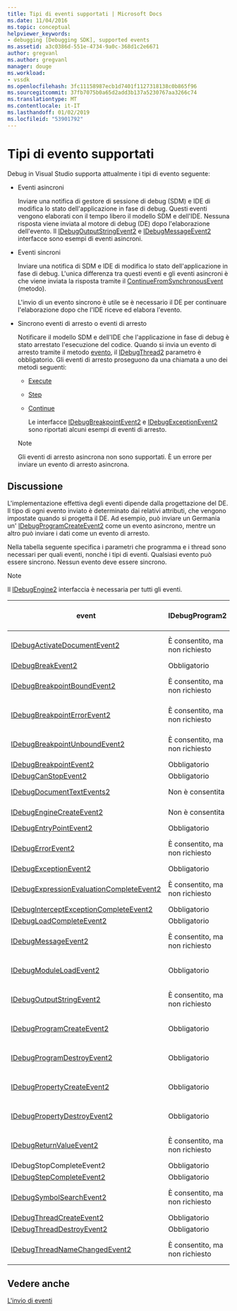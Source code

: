 ```yaml
---
title: Tipi di eventi supportati | Microsoft Docs
ms.date: 11/04/2016
ms.topic: conceptual
helpviewer_keywords:
- debugging [Debugging SDK], supported events
ms.assetid: a3c0386d-551e-4734-9a0c-368d1c2e6671
author: gregvanl
ms.author: gregvanl
manager: douge
ms.workload:
- vssdk
ms.openlocfilehash: 3fc11158987ecb1d7401f1127318138c0b865f96
ms.sourcegitcommit: 37fb7075b0a65d2add3b137a5230767aa3266c74
ms.translationtype: MT
ms.contentlocale: it-IT
ms.lasthandoff: 01/02/2019
ms.locfileid: "53901792"
---
```

# <a name="supported-event-types"></a>Tipi di evento supportati
Debug in Visual Studio supporta attualmente i tipi di evento seguente:  
  
- Eventi asincroni  
  
   Inviare una notifica di gestore di sessione di debug (SDM) e IDE di modifica lo stato dell'applicazione in fase di debug. Questi eventi vengono elaborati con il tempo libero il modello SDM e dell'IDE. Nessuna risposta viene inviata al motore di debug (DE) dopo l'elaborazione dell'evento. Il [IDebugOutputStringEvent2](../../extensibility/debugger/reference/idebugoutputstringevent2.md) e [IDebugMessageEvent2](../../extensibility/debugger/reference/idebugmessageevent2.md) interfacce sono esempi di eventi asincroni.  
  
- Eventi sincroni  
  
   Inviare una notifica di SDM e IDE di modifica lo stato dell'applicazione in fase di debug. L'unica differenza tra questi eventi e gli eventi asincroni è che viene inviata la risposta tramite il [ContinueFromSynchronousEvent](../../extensibility/debugger/reference/idebugengine2-continuefromsynchronousevent.md) (metodo).  
  
   L'invio di un evento sincrono è utile se è necessario il DE per continuare l'elaborazione dopo che l'IDE riceve ed elabora l'evento.  
  
- Sincrono eventi di arresto o eventi di arresto  
  
   Notificare il modello SDM e dell'IDE che l'applicazione in fase di debug è stato arrestato l'esecuzione del codice. Quando si invia un evento di arresto tramite il metodo [evento](../../extensibility/debugger/reference/idebugeventcallback2-event.md), il [IDebugThread2](../../extensibility/debugger/reference/idebugthread2.md) parametro è obbligatorio. Gli eventi di arresto proseguono da una chiamata a uno dei metodi seguenti:  
  
  - [Execute](../../extensibility/debugger/reference/idebugprogram2-execute.md)  
  
  - [Step](../../extensibility/debugger/reference/idebugprogram2-step.md)  
  
  - [Continue](../../extensibility/debugger/reference/idebugprogram2-continue.md)  
  
    Le interfacce [IDebugBreakpointEvent2](../../extensibility/debugger/reference/idebugbreakpointevent2.md) e [IDebugExceptionEvent2](../../extensibility/debugger/reference/idebugexceptionevent2.md) sono riportati alcuni esempi di eventi di arresto.  
  
  > [!NOTE]
  >  Gli eventi di arresto asincrona non sono supportati. È un errore per inviare un evento di arresto asincrona.  
  
## <a name="discussion"></a>Discussione  
 L'implementazione effettiva degli eventi dipende dalla progettazione del DE. Il tipo di ogni evento inviato è determinato dai relativi attributi, che vengono impostate quando si progetta il DE. Ad esempio, può inviare un Germania un' [IDebugProgramCreateEvent2](../../extensibility/debugger/reference/idebugprogramcreateevent2.md) come un evento asincrono, mentre un altro può inviare i dati come un evento di arresto.  
  
 Nella tabella seguente specifica i parametri che programma e i thread sono necessari per quali eventi, nonché i tipi di eventi. Qualsiasi evento può essere sincrono. Nessun evento deve essere sincrono.  
  
> [!NOTE]
>  Il [IDebugEngine2](../../extensibility/debugger/reference/idebugengine2.md) interfaccia è necessaria per tutti gli eventi.  
  
|event|IDebugProgram2|IDebugThread2|Eventi di arresto|  
|-----------|--------------------|-------------------|---------------------|  
|[IDebugActivateDocumentEvent2](../../extensibility/debugger/reference/idebugactivatedocumentevent2.md)|È consentito, ma non richiesto|È consentito, ma non richiesto|No|  
|[IDebugBreakEvent2](../../extensibility/debugger/reference/idebugbreakevent2.md)|Obbligatorio|Obbligatorio|Yes|  
|[IDebugBreakpointBoundEvent2](../../extensibility/debugger/reference/idebugbreakpointboundevent2.md)|È consentito, ma non richiesto|È consentito, ma non richiesto|No|  
|[IDebugBreakpointErrorEvent2](../../extensibility/debugger/reference/idebugbreakpointerrorevent2.md)|È consentito, ma non richiesto|È consentito, ma non richiesto|No|  
|[IDebugBreakpointUnboundEvent2](../../extensibility/debugger/reference/idebugbreakpointunboundevent2.md)|È consentito, ma non richiesto|È consentito, ma non richiesto|No|  
|[IDebugBreakpointEvent2](../../extensibility/debugger/reference/idebugbreakpointevent2.md)|Obbligatorio|Obbligatorio|Yes|  
|[IDebugCanStopEvent2](../../extensibility/debugger/reference/idebugcanstopevent2.md)|Obbligatorio|Obbligatorio|No|  
|[IDebugDocumentTextEvents2](../../extensibility/debugger/reference/idebugdocumenttextevents2.md)|Non è consentita|Non è consentita|No|  
|[IDebugEngineCreateEvent2](../../extensibility/debugger/reference/idebugenginecreateevent2.md)|Non è consentita|Non è consentita|No|  
|[IDebugEntryPointEvent2](../../extensibility/debugger/reference/idebugentrypointevent2.md)|Obbligatorio|Obbligatorio|Yes|  
|[IDebugErrorEvent2](../../extensibility/debugger/reference/idebugerrorevent2.md)|È consentito, ma non richiesto|È consentito, ma non richiesto|Può essere|  
|[IDebugExceptionEvent2](../../extensibility/debugger/reference/idebugexceptionevent2.md)|Obbligatorio|Obbligatorio|Yes|  
|[IDebugExpressionEvaluationCompleteEvent2](../../extensibility/debugger/reference/idebugexpressionevaluationcompleteevent2.md)|È consentito, ma non richiesto|È consentito, ma non richiesto|Può essere|  
|[IDebugInterceptExceptionCompleteEvent2](../../extensibility/debugger/reference/idebuginterceptexceptioncompleteevent2.md)|Obbligatorio|Obbligatorio|Yes|  
|[IDebugLoadCompleteEvent2](../../extensibility/debugger/reference/idebugloadcompleteevent2.md)|Obbligatorio|Obbligatorio|Yes|  
|[IDebugMessageEvent2](../../extensibility/debugger/reference/idebugmessageevent2.md)|È consentito, ma non richiesto|È consentito, ma non richiesto|Può essere|  
|[IDebugModuleLoadEvent2](../../extensibility/debugger/reference/idebugmoduleloadevent2.md)|Obbligatorio|È consentito, ma non richiesto|No|  
|[IDebugOutputStringEvent2](../../extensibility/debugger/reference/idebugoutputstringevent2.md)|È consentito, ma non richiesto|È consentito, ma non richiesto|No|  
|[IDebugProgramCreateEvent2](../../extensibility/debugger/reference/idebugprogramcreateevent2.md)|Obbligatorio|È consentito, ma non richiesto|No|  
|[IDebugProgramDestroyEvent2](../../extensibility/debugger/reference/idebugprogramdestroyevent2.md)|Obbligatorio|È consentito, ma non richiesto|No|  
|[IDebugPropertyCreateEvent2](../../extensibility/debugger/reference/idebugpropertycreateevent2.md)|Obbligatorio|È consentito, ma non richiesto|No|  
|[IDebugPropertyDestroyEvent2](../../extensibility/debugger/reference/idebugpropertydestroyevent2.md)|Obbligatorio|È consentito, ma non richiesto|No|  
|[IDebugReturnValueEvent2](../../extensibility/debugger/reference/idebugreturnvalueevent2.md)|È consentito, ma non richiesto|È consentito, ma non richiesto|No|  
|IDebugStopCompleteEvent2|Obbligatorio|Obbligatorio|Yes|  
|[IDebugStepCompleteEvent2](../../extensibility/debugger/reference/idebugstepcompleteevent2.md)|Obbligatorio|Obbligatorio|Yes|  
|[IDebugSymbolSearchEvent2](../../extensibility/debugger/reference/idebugsymbolsearchevent2.md)|È consentito, ma non richiesto|È consentito, ma non richiesto|No|  
|[IDebugThreadCreateEvent2](../../extensibility/debugger/reference/idebugthreadcreateevent2.md)|Obbligatorio|Obbligatorio|No|  
|[IDebugThreadDestroyEvent2](../../extensibility/debugger/reference/idebugthreaddestroyevent2.md)|Obbligatorio|Obbligatorio|No|  
|[IDebugThreadNameChangedEvent2](../../extensibility/debugger/reference/idebugthreadnamechangedevent2.md)|È consentito, ma non richiesto|È consentito, ma non richiesto|No|  
  
## <a name="see-also"></a>Vedere anche  
 [L'invio di eventi](../../extensibility/debugger/sending-events.md)